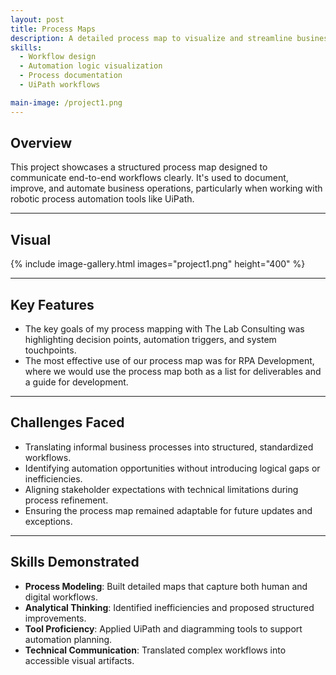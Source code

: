 ```yaml
---
layout: post
title: Process Maps
description: A detailed process map to visualize and streamline business workflows and automation logic, especially within engineering and RPA contexts.
skills: 
  - Workflow design
  - Automation logic visualization
  - Process documentation
  - UiPath workflows

main-image: /project1.png
---
```


## Overview

This project showcases a structured process map designed to communicate end-to-end workflows clearly. It's used to document, improve, and automate business operations, particularly when working with robotic process automation tools like UiPath.

---

## Visual

{% include image-gallery.html images="project1.png" height="400" %}

---

## Key Features

- The key goals of my process mapping with The Lab Consulting was highlighting decision points, automation triggers, and system touchpoints.
- The most effective use of our process map was for RPA Development, where we would use the process map both as a list for deliverables and a guide for development.

---

## Challenges Faced

- Translating informal business processes into structured, standardized workflows.
- Identifying automation opportunities without introducing logical gaps or inefficiencies.
- Aligning stakeholder expectations with technical limitations during process refinement.
- Ensuring the process map remained adaptable for future updates and exceptions.

---

## Skills Demonstrated

- **Process Modeling**: Built detailed maps that capture both human and digital workflows.
- **Analytical Thinking**: Identified inefficiencies and proposed structured improvements.
- **Tool Proficiency**: Applied UiPath and diagramming tools to support automation planning.
- **Technical Communication**: Translated complex workflows into accessible visual artifacts.
